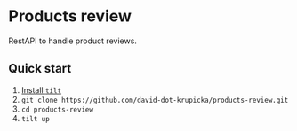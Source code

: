 # Products review
RestAPI to handle product reviews.

## Quick start
1. [Install `tilt`](https://github.com/windmilleng/tilt#installing)
2. `git clone https://github.com/david-dot-krupicka/products-review.git`
3. `cd products-review`
4. `tilt up`
